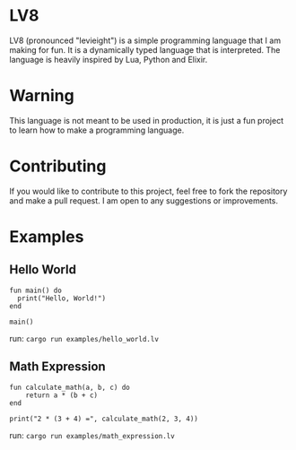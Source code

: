 # LV8
LV8 (pronounced "levieight") is a simple programming language that I am making for fun. It is a dynamically typed language that is interpreted. The language is heavily inspired by Lua, Python and Elixir.

# Warning
This language is not meant to be used in production, it is just a fun project to learn how to make a programming language.

# Contributing
If you would like to contribute to this project, feel free to fork the repository and make a pull request. I am open to any suggestions or improvements.

# Examples
## Hello World
```lv8
fun main() do
  print("Hello, World!")
end

main()
```

run: `cargo run examples/hello_world.lv`

## Math Expression
```lv8
fun calculate_math(a, b, c) do
    return a * (b + c)
end

print("2 * (3 + 4) =", calculate_math(2, 3, 4))
```

run: `cargo run examples/math_expression.lv`